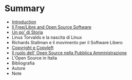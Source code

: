 # Summary

* [Introduction](README.md)
* [Il Free/Libre and Open Source Software](chapter1.md)
* [Un po' di Storia](un-po-di-storia.md)
* Linus Torvalds e la nascita di Linux
* Richards Stallman e il movimento per il Software Libero
* [Copyright e Copyleft](copyright-e-copyleft.md)
* [Il ruolo dell' Open Source nella Pubblica Amministrazione](il-ruolo-dellopen-source-nella-pubblica-amministrazione.md)
* L'Open Source in Italia
* Bibliografia
* Autore 
* Note

